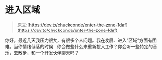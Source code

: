 # 进入区域

> 原文:[https://dev.to/chuckconde/enter-the-zone-1daf](https://dev.to/chuckconde/enter-the-zone-1daf)

你好。最近几天我压力很大，有很多个人问题。我在发展、进入“区域”方面有困难。当你情绪低落的时候，你会做些什么来重新投入工作？你会听一些特定的音乐，去散步，和一个开发伙伴聊天吗？